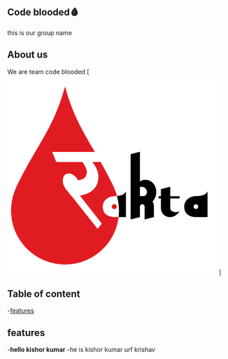 ## Code blooded🩸
this is our group name

## About us
We are team code blooded [!["Rakta"](https://github.com/KravKo/colabClone/blob/main/src/assets/logo.png)]

## Table of content
-[features](#-features)

## features
-**hello kishor kumar**
-he is kishor kumar urf krishav

